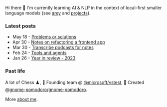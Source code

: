 Hi there 👋 I'm currently learning AI & NLP in the context of local-first smaller language models (see [arey](https://github.com/codito/arey) and [projects](https://codito.in/projects/)).

### Latest posts

<!-- feed start -->
- May 18 - [Problems or solutions](https://codito.in/problems-or-solutions/)
- Apr 30 - [Notes on refactoring a frontend app](https://codito.in/frontend-refactoring-notes/)
- Mar 30 - [Transcribe podcasts for notes](https://codito.in/transcribe-podcasts-with-whisper/)
- Feb 24 - [Tools and agents](https://codito.in/tools-and-agents/)
- Jan 26 - [Year in review - 2023](https://codito.in/year-in-review-2023/)
<!-- feed end -->

### Past life

A lot of Chess ♟️, 🚀 Founding team @ [@microsoft/vstest](https://github.com/microsoft/vstest), 🌱 Created [@gnome-pomodoro/gnome-pomodoro](https://github.com/gnome-pomodoro/gnome-pomodoro).

More [about me](https://codito.in/about).
